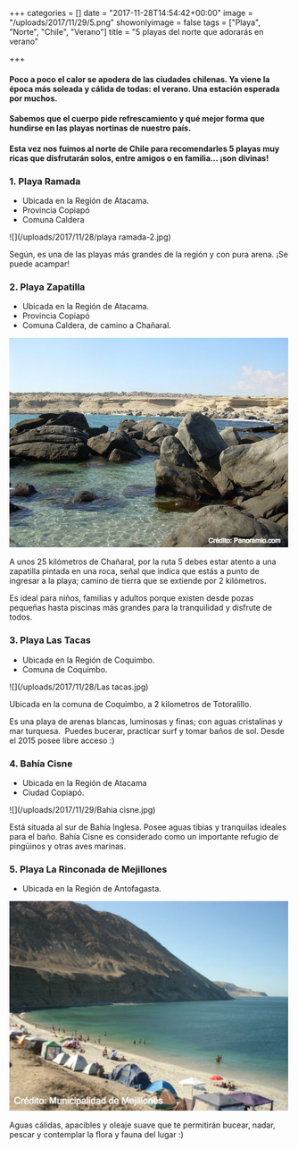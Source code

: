 +++
categories = []
date = "2017-11-28T14:54:42+00:00"
image = "/uploads/2017/11/29/5.png"
showonlyimage = false
tags = ["Playa", "Norte", "Chile", "Verano"]
title = "5 playas del norte que adorarás en verano"

+++
#### Poco a poco el calor se apodera de las ciudades chilenas. **Ya viene la época más soleada y cálida de todas: el verano.** Una estación esperada por muchos.

#### Sabemos que el cuerpo pide refrescamiento y qué mejor forma que **hundirse en las playas nortinas de nuestro país.**

#### Esta vez nos fuimos al norte de Chile para recomendarles **5 playas muy ricas** que disfrutarán solos, entre amigos o en familia… ¡son divinas!

### 1. Playa Ramada

* Ubicada en la Región de Atacama.
* Provincia Copiapó
* Comuna Caldera

![](/uploads/2017/11/28/playa ramada-2.jpg)

Según, es una de las playas más grandes de la región y con pura arena. ¡Se puede acampar!

### 

### 2. Playa Zapatilla

* Ubicada en la Región de Atacama.
* Provincia Copiapó
* Comuna Caldera, de camino a Chañaral.

![](/uploads/2017/11/28/zapatilla.jpg)

A unos 25 kilómetros de Chañaral, por la ruta 5 debes estar atento a una zapatilla pintada en una roca, señal que indica que estás a punto de ingresar a la playa; camino de tierra que se extiende por 2 kilómetros.

Es ideal para niños, familias y adultos porque existen desde pozas pequeñas hasta piscinas más grandes para la tranquilidad y disfrute de todos.

### 3. Playa Las Tacas

* Ubicada en la Región de Coquimbo.
* Comuna de Coquimbo.

![](/uploads/2017/11/28/Las tacas.jpg)

Ubicada en la comuna de Coquimbo, a 2 kilometros de Totoralillo.

Es una playa de arenas blancas, luminosas y finas; con aguas cristalinas y mar turquesa.  Puedes bucerar, practicar surf y tomar baños de sol. Desde el 2015 posee libre acceso :)

### 4. Bahía Cisne

* Ubicada en la Región de Atacama
* Ciudad Copiapó.

![](/uploads/2017/11/29/Bahia cisne.jpg)

Está situada al sur de Bahía Inglesa. Posee aguas tibias y tranquilas ideales para el baño. Bahía Cisne es considerado como un importante refugio de pingüinos y otras aves marinas.

### 5. Playa La Rinconada de Mejillones

* Ubicada en la Región de Antofagasta.

![](/uploads/2017/11/29/mejillones-1.jpg)

Aguas cálidas, apacibles y oleaje suave que te permitirán bucear, nadar, pescar y contemplar la flora y fauna del lugar :)